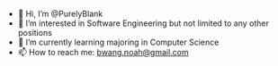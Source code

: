 - 👋 Hi, I’m @PurelyBlank
- 👀 I’m interested in Software Engineering but not limited to any other positions
- 🌱 I’m currently learning majoring in Computer Science
- 📫 How to reach me: bwang.noah@gmail.com

<!---
PurelyBlank/PurelyBlank is a ✨ special ✨ repository because its `README.md` (this file) appears on your GitHub profile.
You can click the Preview link to take a look at your changes.
--->
